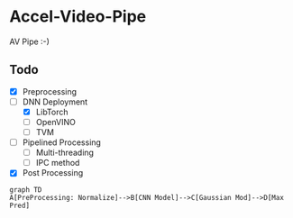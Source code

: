 # Accel-Video-Pipe
AV Pipe :-)

## Todo

- [x] Preprocessing
- [ ] DNN Deployment
    - [x] LibTorch
    - [ ] OpenVINO
    - [ ] TVM
- [ ] Pipelined Processing
    - [ ] Multi-threading
    - [ ] IPC method
- [x] Post Processing

```mermaid
graph TD
A[PreProcessing: Normalize]-->B[CNN Model]-->C[Gaussian Mod]-->D[Max Pred]
```